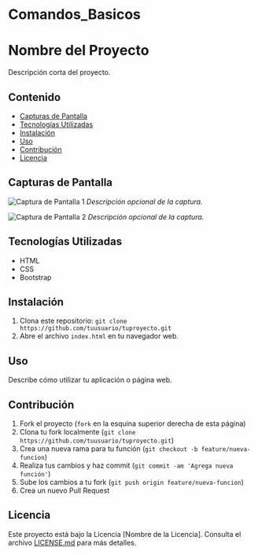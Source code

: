 # Comandos_Basicos
# Nombre del Proyecto

Descripción corta del proyecto.

## Contenido

- [Capturas de Pantalla](#capturas-de-pantalla)
- [Tecnologías Utilizadas](#tecnologías-utilizadas)
- [Instalación](#instalación)
- [Uso](#uso)
- [Contribución](#contribución)
- [Licencia](#licencia)

## Capturas de Pantalla

![Captura de Pantalla 1](/screenshots/screenshot1.png)
_Descripción opcional de la captura._

![Captura de Pantalla 2](/screenshots/screenshot2.png)
_Descripción opcional de la captura._

## Tecnologías Utilizadas

- HTML
- CSS
- Bootstrap

## Instalación

1. Clona este repositorio: `git clone https://github.com/tuusuario/tuproyecto.git`
2. Abre el archivo `index.html` en tu navegador web.

## Uso

Describe cómo utilizar tu aplicación o página web.

## Contribución

1. Fork el proyecto (`fork` en la esquina superior derecha de esta página)
2. Clona tu fork localmente (`git clone https://github.com/tuusuario/tuproyecto.git`)
3. Crea una nueva rama para tu función (`git checkout -b feature/nueva-funcion`)
4. Realiza tus cambios y haz commit (`git commit -am 'Agrega nueva función'`)
5. Sube los cambios a tu fork (`git push origin feature/nueva-funcion`)
6. Crea un nuevo Pull Request

## Licencia

Este proyecto está bajo la Licencia [Nombre de la Licencia]. Consulta el archivo [LICENSE.md](LICENSE.md) para más detalles.
